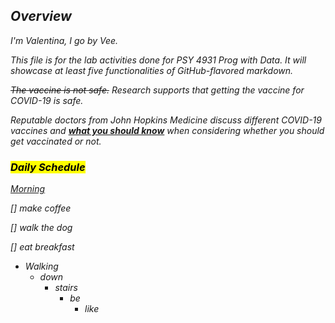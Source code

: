 ## <em>Overview<em>
I'm Valentina, I go by Vee.

This file is for the lab activities done for PSY 4931 Prog with Data. It will showcase at least five functionalities of GitHub-flavored markdown.

~~The vaccine is not safe.~~
Research supports that getting the vaccine for COVID-19 is safe.

Reputable doctors from John Hopkins Medicine discuss different COVID-19 vaccines and **[what you should know](https://youtu.be/CevKyKu95uo)** when considering whether you should get vaccinated or not.


### <mark>Daily Schedule<mark>
[Morning](#heading-ids)

[] make coffee

[] walk the dog

[] eat breakfast


- Walking
	+ down
		* stairs
			- be
			  -  like
